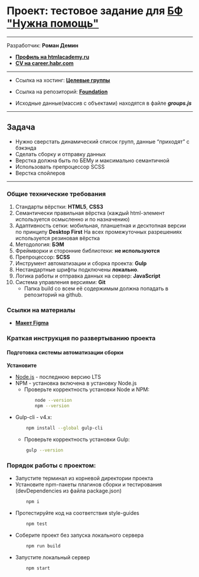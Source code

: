 # **Проект: тестовое задание для [БФ "Нужна помощь"](https://nuzhnapomosh.ru/)**

* * *
Разработчик: **Роман Демин**

- **[Профиль на htmlacademy.ru](https://htmlacademy.ru/profile/id219593)**
- **[CV на career.habr.com](https://career.habr.com/andromman)**

* * *
* Ссылка на хостинг: **[Целевые группы](https://demindesign.ru//foundation)**

* Ссылка на репозиторий: **[Foundation](https://github.com/AndRomMan/foundation)** 

* Исходные данные(массив с объектами) находятся в файле ***groups.js***

* * *
## Задача
 - Нужно сверстать динамический список групп, данные “приходят” с бэкэнда
 - Сделать сборку и отправку данных
 - Верстка должна быть по БЕМу и максимально семантичной
 - Использовать препроцессор SCSS
 - Верстка спойлеров


* * *
### Общие технические требования

1. Стандарты вёрстки: **HTML5**, **CSS3**
2. Семантически правильная вёрстка (каждый html-элемент используется осмысленно и по назначению)
3. Адаптивность сетки: мобильная, планшетная и десктопная версии по принципу **Desktop First**
    На всех промежуточных разрешениях используется резиновая вёрстка
4. Методология: **БЭМ**
5. Фреймворки и сторонние библиотеки: **не используются**
6. Препроцессор: **SCSS**
7. Инструмент автоматизации и сборка проекта: **Gulp**
8. Нестандартные шрифты подключены **локально**.
9. Логика работы и отправка данных на сервер: **JavaScript**
10. Система управления версиями: **Git**
    * Папка build со всем её содержимым должна попадать в репозиторий на github.

### Ссылки на материалы

- **[Макет Figma](https://www.figma.com/file/8hg5KidW5YhyU32GWnafh9/Untitled?node-id=1%3A213)**

### Краткая инструкция по развертыванию проекта

#### Подготовка системы автоматизации сборки

**Установите**
  * [Node.js](https://nodejs.org/ru/) - последнюю версию LTS
  * NPM - установка включена в установку Node.js
    * Проверьте корректность установки Node и NPM:
        ```bash
            node --version
            npm --version
        ```
  * Gulp-cli - v4.x: 
    ```bash
        npm install --global gulp-cli
    ```
    * Проверьте корректность установки Gulp:
    ```bash
        gulp --version
    ```

### Порядок работы с проектом:
* Запустите терминал из корневой директории проекта
* Установите npm-пакеты плагинов сборки и тестирования (devDependencies из файла package.json) 
  ```bash
      npm i
  ```
* Протестируйте код на соответствия style-guides
  ```bash 
      npm test
  ```
* Соберите проект без запуска локального сервера
  ```bash
      npm run build
  ```
* Запустите локальный сервер
  ```bash
      npm start
  ```
